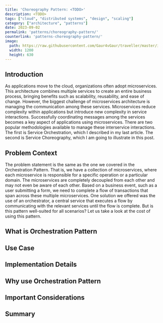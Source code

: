 ```yaml
---
title: 'Choreography Pattern: <TODO>'
description: <TODO>
tags: ["cloud", "distributed systems", "design", "scaling"]
category: ["architecture", "patterns"]
date: 2023-09-02
permalink: 'patterns/choreography-pattern/'
counterlink: 'patterns-choreography-pattern/'
image:
  path: https://raw.githubusercontent.com/Gaur4vGaur/traveller/master/images/patterns/2023-09-02-choreography-pattern/choreography-pattern-cover-image.jpg
  width: 1200
  height: 630
---
```


## Introduction
As applications move to the cloud, organizations often adopt microservices. This architecture combines multiple services to create an entire business process, bringing benefits such as scalability, reusability, and ease of change. However, the biggest challenge of microservices architecture is managing the communication among these services. Microservices reduce complexity within applications but introduce new complexity in service interactions. Successfully coordinating messages among the services becomes a key aspect of applications using microservices. There are two popular methodologies available to manage these interservice interactions. The first is Service Orchestration, which I described in my last article. The second is Service Choreography, which I am going to illustrate in this post.


## Problem Context
The problem statement is the same as the one we covered in the Orchestration Pattern. That is, we have a collection of microservices, where each microservice is responsible for a specific operation or a particular domain. The microservices are completely decoupled from each other and may not even be aware of each other. Based on a business event, such as a user submitting a form, we need to complete a flow of transactions that span across these multiple microservices. One solution we offered was the use of an orchestrator, a central service that executes a flow by communicating with the relevant services until the flow is complete. But is this pattern well-suited for all scenarios? Let us take a look at the cost of using this pattern.

## What is Orchestration Pattern

## Use Case

## Implementation Details

## Why use Orchestration Pattern

## Important Considerations

## Summary



